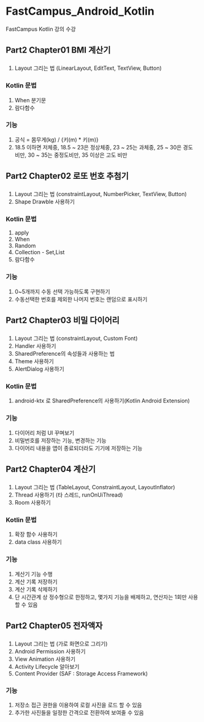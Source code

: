 # FastCampus_Android_Kotlin
FastCampus Kotlin 강의 수강

## Part2 Chapter01 BMI 계산기
###
1. Layout 그리는 법 (LinearLayout, EditText, TextView, Button)

### Kotlin 문법
1. When 분기문
2. 람다함수

### 기능
1. 공식 = 몸무게(kg) / {키(m) * 키(m)}
2. 18.5 이하면 저체중, 18.5 ~ 23은 정상체중, 23 ~ 25는 과체중, 25 ~ 30은 경도 비만, 30 ~ 35는 중정도비만, 35 이상은 고도 비만

## Part2 Chapter02 로또 번호 추첨기
###
1. Layout 그리는 법 (constraintLayout, NumberPicker, TextView, Button)
2. Shape Drawble 사용하기

### Kotlin 문법
1. apply
2. When
3. Random
4. Collection - Set,List
5. 람다함수

### 기능
1. 0~5개까지 수동 선택 가능하도록 구현하기
2. 수동선택한 번호를 제외한 나머지 번호는 랜덤으로 표시하기

## Part2 Chapter03 비밀 다이어리
###
1. Layout 그리는 법 (constraintLayout, Custom Font)
2. Handler 사용하기
3. SharedPreference의 속성들과 사용하는 법
4. Theme 사용하기
5. AlertDialog 사용하기

### Kotlin 문법
1. android-ktx 로 SharedPreference의 사용하기(Kotlin Android Extension)

### 기능
1. 다이어리 처럼 UI 꾸며보기
2. 비밀번호를 저장하는 기능, 변경하는 기능
3. 다이어리 내용을 앱이 종료되더라도 기기에 저장하는 기능


## Part2 Chapter04 계산기
###
1. Layout 그리는 법 (TableLayout, ConstraintLayout, LayoutInflator)
2. Thread 사용하기 (타 스레드, runOnUiThread)
3. Room 사용하기

### Kotlin 문법
1. 확장 함수 사용하기
2. data class 사용하기

### 기능
1. 계산기 기능 수행
2. 계산 기록 저장하기
3. 계산 기록 삭제하기
4. 단 시간관계 상 정수형으로 한정하고, 몇가지 기능을 배제하고, 연산자는 1회만 사용할 수 있음

## Part2 Chapter05 전자액자
###
1. Layout 그리는 법 (가로 화면으로 그리기)
2. Android Permission 사용하기
3. View Animation 사용하기
4. Activity Lifecycle 알아보기
5. Content Provider (SAF : Storage Access Framework)

### 기능
1. 저장소 접근 권한을 이용하여 로컬 사진을 로드 할 수 있음
2. 추가한 사진들을 일정한 간격으로 전환하여 보여줄 수 있음
